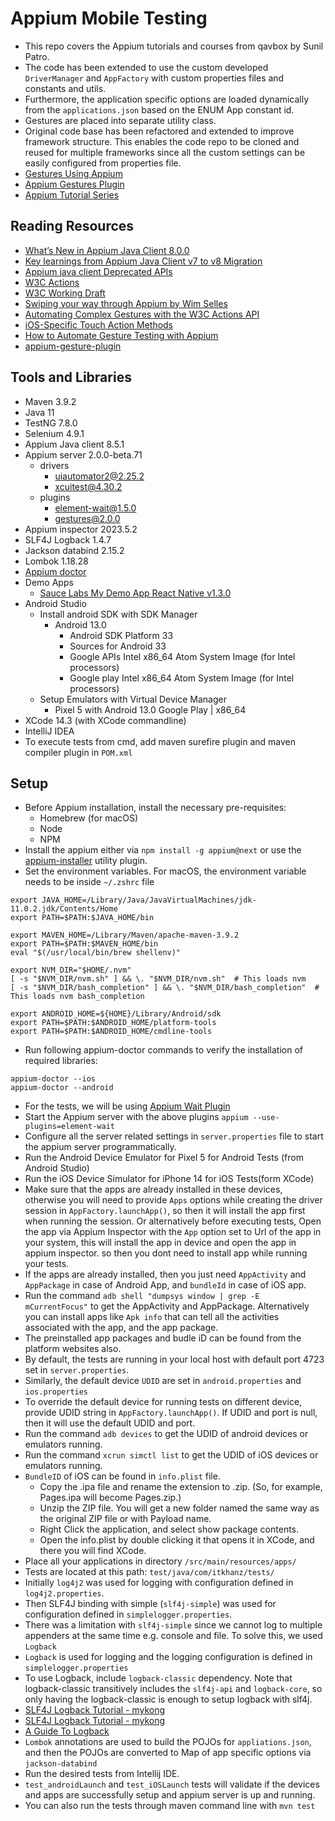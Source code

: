 # Appium Mobile Testing

* This repo covers the Appium tutorials and courses from qavbox by Sunil Patro.
* The code has been extended to use the custom developed `DriverManager` and `AppFactory` with custom properties files and constants and
  utils.
* Furthermore, the application specific options are loaded dynamically from the `applications.json` based on the ENUM App constant id.
* Gestures are placed into separate utility class.
* Original code base has been refactored and extended to improve framework structure. This enables the code repo to be
  cloned and reused for multiple frameworks since all the custom settings can be easily configured from properties file.
* [Gestures Using Appium](https://www.youtube.com/playlist?list=PLPO0LFyCaSo2X4NLeZsIwnRcq32asQiI9)
* [Appium Gestures Plugin](https://www.youtube.com/watch?v=12Qx-jl34GI&list=PLPO0LFyCaSo1DKak8ZhEJ3NXrj2shNM0N)
* [Appium Tutorial Series](https://www.youtube.com/playlist?list=PLPO0LFyCaSo1DKak8ZhEJ3NXrj2shNM0N)


## Reading Resources

* [What’s New in Appium Java Client 8.0.0](https://applitools.com/blog/whats-new-appium-java-client-8/)
* [Key learnings from Appium Java Client v7 to v8 Migration](https://blogs.halodoc.io/appium-java-client-v7-to-v8-migration/)
* [Appium java client Deprecated APIs](https://javadoc.io/doc/io.appium/java-client/8.1.1/deprecated-list.html)
* [W3C Actions](https://w3c.github.io/webdriver/#dfn-actions)
* [W3C Working Draft](https://www.w3.org/TR/webdriver/#actions)
* [Swiping your way through Appium by Wim Selles](https://www.youtube.com/watch?v=oAJ7jwMNFVU)
* [Automating Complex Gestures with the W3C Actions API](https://appiumpro.com/editions/29-automating-complex-gestures-with-the-w3c-actions-api)
* [iOS-Specific Touch Action Methods](https://appiumpro.com/editions/30-ios-specific-touch-action-methods)
* [How to Automate Gesture Testing with Appium](https://applitools.com/blog/how-to-automate-gesture-testing-appium/)
* [appium-gesture-plugin](https://github.com/AppiumTestDistribution/appium-gestures-plugin/tree/main)


## Tools and Libraries

* Maven 3.9.2
* Java 11
* TestNG 7.8.0
* Selenium 4.9.1
* Appium Java client 8.5.1
* Appium server 2.0.0-beta.71
    * drivers
        * uiautomator2@2.25.2
        * xcuitest@4.30.2
    * plugins
        * element-wait@1.5.0
        * gestures@2.0.0
* Appium inspector 2023.5.2
* SLF4J Logback 1.4.7
* Jackson databind 2.15.2
* Lombok 1.18.28
* [Appium doctor](https://github.com/appium/appium/tree/master/packages/doctor)
* Demo Apps
    * [Sauce Labs My Demo App React Native v1.3.0](https://github.com/saucelabs/my-demo-app-rn/releases/tag/v1.3.0)
* Android Studio
    * Install android SDK with SDK Manager
        * Android 13.0
            * Android SDK Platform 33
            * Sources for Android 33
            * Google APIs Intel x86_64 Atom System Image (for Intel processors)
            * Google play Intel x86_64 Atom System Image (for Intel processors)
    * Setup Emulators with Virtual Device Manager
        * Pixel 5 with Android 13.0 Google Play | x86_64
* XCode 14.3 (with XCode commandline)
* IntelliJ IDEA
* To execute tests from cmd, add maven surefire plugin and maven compiler plugin in `POM.xml`

## Setup

* Before Appium installation, install the necessary pre-requisites:
    * Homebrew (for macOS)
    * Node
    * NPM
* Install the appium either via `npm install -g appium@next` or use
  the [appium-installer](https://github.com/AppiumTestDistribution/appium-installer) utility plugin.
* Set the environment variables. For macOS, the environment variable needs to be inside `~/.zshrc` file

```shell
export JAVA_HOME=/Library/Java/JavaVirtualMachines/jdk-11.0.2.jdk/Contents/Home
export PATH=$PATH:$JAVA_HOME/bin

export MAVEN_HOME=/Library/Maven/apache-maven-3.9.2
export PATH=$PATH:$MAVEN_HOME/bin
eval "$(/usr/local/bin/brew shellenv)"

export NVM_DIR="$HOME/.nvm"
[ -s "$NVM_DIR/nvm.sh" ] && \. "$NVM_DIR/nvm.sh"  # This loads nvm
[ -s "$NVM_DIR/bash_completion" ] && \. "$NVM_DIR/bash_completion"  # This loads nvm bash_completion

export ANDROID_HOME=${HOME}/Library/Android/sdk
export PATH=$PATH:$ANDROID_HOME/platform-tools
export PATH=$PATH:$ANDROID_HOME/cmdline-tools
```

* Run following appium-doctor commands to verify the installation of required libraries:

```shell
appium-doctor --ios
appium-doctor --android
```

* For the tests, we will be using [Appium Wait Plugin](https://github.com/AppiumTestDistribution/appium-wait-plugin)
* Start the Appium server with the above plugins `appium --use-plugins=element-wait`
* Configure all the server related settings in `server.properties` file to start the appium server programmatically.
* Run the Android Device Emulator for Pixel 5 for Android Tests (from Android Studio)
* Run the iOS Device Simulator for iPhone 14 for iOS Tests(form XCode)
* Make sure that the apps are already installed in these devices, otherwise you will need to provide `Apps` options
  while creating the driver session in `AppFactory.launchApp()`, so then it will install the app first when running the session.
  Or alternatively before executing tests, Open the app via Appium Inspector with the `App` option set to Url of the app
  in your system, this will install the app in device and open the app in appium inspector. so then you dont need to
  install app while running your tests.
* If the apps are already installed, then you just need `AppActivity` and `AppPackage` in case of Android App,
  and `bundleId` in case of iOS app.
* Run the command `adb shell "dumpsys window | grep -E mCurrentFocus"` to get the AppActivity and AppPackage.
  Alternatively you can install apps like `Apk info` that can tell all the activities associated with the app, and the
  app package.
* The preinstalled app packages and budle iD can be found from the platform websites also.
* By default, the tests are running in your local host with default port 4723 set in `server.properties`.
* Similarly, the default device `UDID` are set in `android.properties` and `ios.properties`
* To override the default device for running tests on different device, provide UDID string
  in `AppFactory.launchApp()`. If UDID and port is null, then it will use the default UDID and port.
* Run the command `adb devices` to get the UDID of android devices or emulators running.
* Run the command `xcrun simctl list` to get the UDID of iOS devices or emulators running.
* `BundleID` of iOS can be found in `info.plist` file.
    * Copy the .ipa file and rename the extension to .zip. (So, for example, Pages.ipa will become Pages.zip.)
    * Unzip the ZIP file. You will get a new folder named the same way as the original ZIP file or with Payload name.
    * Right Click the application, and select show package contents.
    * Open the info.plist by double clicking it that opens it in XCode, and there you will find XCode.
* Place all your applications in directory `/src/main/resources/apps/`
* Tests are located at this path: `test/java/com/itkhanz/tests/`
* Initially `log4j2` was used for logging with configuration defined in `log4j2.properties`.
* Then SLF4J binding with simple (`slf4j-simple`) was used for configuration defined in `simplelogger.properties`.
* There was a limitation with `slf4j-simple` since we cannot log to multiple appenders at the same time e.g. console and
  file. To solve this, we used `Logback`
* `Logback` is used for logging and the logging configuration is defined in `simplelogger.properties`
* To use Logback, include `logback-classic` dependency. Note that logback-classic transitively includes the `slf4j-api` and
  `logback-core`, so only having the logback-classic is enough to setup logback with slf4j.
* [SLF4J Logback Tutorial - mykong](https://mkyong.com/logging/slf4j-logback-tutorial/)
* [SLF4J Logback Tutorial - mykong](https://mkyong.com/logging/slf4j-logback-tutorial/)
* [A Guide To Logback](https://www.baeldung.com/logback)
* `Lombok` annotations are used to build the POJOs for `appliations.json`, and then the POJOs are converted to Map of
  app specific options via `jackson-databind`
* Run the desired tests from Intellij IDE.
* `test_androidLaunch` and `test_iOSLaunch` tests will validate if the devices and apps are successfully setup and
  appium server is up and running.
* You can also run the tests through maven command line with `mvn test`




